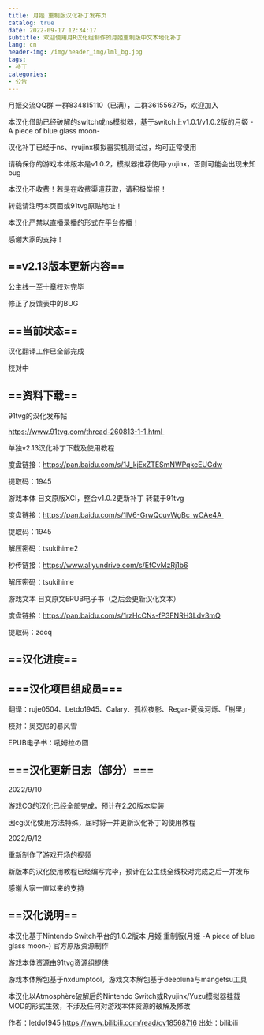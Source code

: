 ```yaml
---
title: 月姬 重制版汉化补丁发布页
catalog: true
date: 2022-09-17 12:34:17
subtitle: 欢迎使用月R汉化组制作的月姬重制版中文本地化补丁
lang: cn
header-img: /img/header_img/lml_bg.jpg
tags:
- 补丁
categories:
- 公告
---
```


月姬交流QQ群 一群834815110（已满），二群361556275，欢迎加入

本汉化借助已经破解的switch或ns模拟器，基于switch上v1.0.1/v1.0.2版的月姬 -A piece of blue glass moon-

汉化补丁已经于ns、ryujinx模拟器实机测试过，均可正常使用

请确保你的游戏本体版本是v1.0.2，模拟器推荐使用ryujinx，否则可能会出现未知bug

本汉化不收费！若是在收费渠道获取，请积极举报！

转载请注明本页面或91tvg原贴地址！

本汉化严禁以直播录播的形式在平台传播！

感谢大家的支持！



## ==v2.13版本更新内容==

公主线一至十章校对完毕

修正了反馈表中的BUG

## ==当前状态==

汉化翻译工作已全部完成

校对中



## ==资料下载==

91tvg的汉化发布帖

https://www.91tvg.com/thread-260813-1-1.html 

单独v2.13汉化补丁下载及使用教程

度盘链接：https://pan.baidu.com/s/1J_kjExZTESmNWPqkeEUGdw

提取码：1945

游戏本体 日文原版XCI，整合v1.0.2更新补丁 转载于91tvg

度盘链接：https://pan.baidu.com/s/1IV6-GrwQcuvWgBc_wOAe4A 

提取码：1945

解压密码：tsukihime2

秒传链接：https://www.aliyundrive.com/s/EfCvMzRj1b6

解压密码：tsukihime

游戏文本 日文原文EPUB电子书（之后会更新汉化文本）

度盘链接：https://pan.baidu.com/s/1rzHcCNs-fP3FNRH3Ldv3mQ

提取码：zocq



## ==汉化进度==



## ===汉化项目组成员===

翻译：ruje0504、Letdo1945、Calary、孤松夜影、Regar-夏侯河烁、「樹里」

校对：奥克尼的暴风雪

EPUB电子书：吼姆拉の圆





## ===汉化更新日志（部分）===

2022/9/10

游戏CG的汉化已经全部完成，预计在2.20版本实装

因cg汉化使用方法特殊，届时将一并更新汉化补丁的使用教程

2022/9/12

重新制作了游戏开场的视频

新版本的汉化使用教程已经编写完毕，预计在公主线全线校对完成之后一并发布





感谢大家一直以来的支持



## ==汉化说明==

本汉化基于Nintendo Switch平台的1.0.2版本 月姬 重制版(月姫 -A piece of blue glass moon-) 官方原版资源制作

游戏本体资源由91tvg资源组提供

游戏本体解包基于nxdumptool，游戏文本解包基于deepluna与mangetsu工具

本汉化以Atmosphère破解后的Nintendo Switch或Ryujinx/Yuzu模拟器挂载MOD的形式生效，不涉及任何对游戏本体资源的破解及修改

 作者：letdo1945 https://www.bilibili.com/read/cv18568716 出处：bilibili